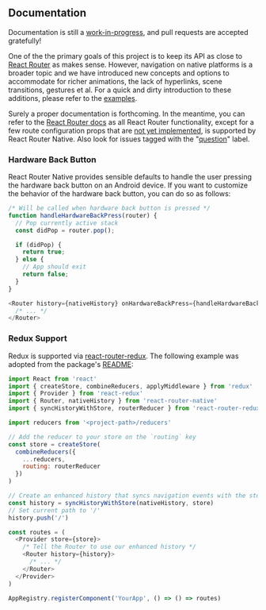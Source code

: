 ## Documentation

Documentation is still a [work-in-progress](https://github.com/jmurzy/react-router-native/issues), and pull requests are accepted gratefully!

One of the the primary goals of this project is to keep its API as close to [React Router](https://github.com/reactjs/react-router) as makes sense. However, navigation on native platforms is a broader topic and we have introduced new concepts and options to accommodate for richer animations, the lack of hyperlinks, scene transitions, gestures et al. For a quick and dirty introduction to these additions, please refer to the [examples](Examples.md).

Surely a proper documentation is forthcoming. In the meantime, you can refer to the [React Router docs](https://github.com/reactjs/react-router/tree/master/docs) as all React Router functionality, except for a few route configuration props that are [not yet implemented](https://github.com/jmurzy/react-router-native/blob/800622777e0dac89461e378d7e6d4e0d37872215/modules/Route.js#L31-L33), is supported by React Router Native. Also look for issues tagged with the "[question](https://github.com/jmurzy/react-router-native/issues?utf8=%E2%9C%93&q=label%3Aquestion%20)" label.

### Hardware Back Button

React Router Native provides sensible defaults to handle the user pressing the hardware back button on an Android device. If you want to customize the behavior of the hardware back button, you can do so as follows:

```js
/* Will be called when hardware back button is pressed */
function handleHardwareBackPress(router) {
  // Pop currently active stack
  const didPop = router.pop();

  if (didPop) {
    return true;
  } else {
    // App should exit
    return false;
  }
}

<Router history={nativeHistory} onHardwareBackPress={handleHardwareBackPress}>
  /* ... */
</Router>
```

### Redux Support

Redux is supported via [react-router-redux](https://github.com/reactjs/react-router-redux). The following example was adopted from the package's [README](https://github.com/reactjs/react-router-redux/blob/master/README.md):

```javascript
import React from 'react'
import { createStore, combineReducers, applyMiddleware } from 'redux'
import { Provider } from 'react-redux'
import { Router, nativeHistory } from 'react-router-native'
import { syncHistoryWithStore, routerReducer } from 'react-router-redux'

import reducers from '<project-path>/reducers'

// Add the reducer to your store on the `routing` key
const store = createStore(
  combineReducers({
    ...reducers,
    routing: routerReducer
  })
)

// Create an enhanced history that syncs navigation events with the store
const history = syncHistoryWithStore(nativeHistory, store)
// Set current path to '/'
history.push('/')

const routes = (
  <Provider store={store}>
    /* Tell the Router to use our enhanced history */
    <Router history={history}>
      /* ... */
    </Router>
  </Provider>
)

AppRegistry.registerComponent('YourApp', () => () => routes)
```
